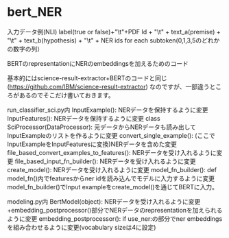 # bert_NER

入力データ例(NLI)
label(true or false)+"\t"+PDF Id + "\t" + text_a(premise) + "\t" + text_b(hypothesis) + "\t" + NER ids for each subtoken(0,1,3,5のどれかの数字の列）

BERTのrepresentationにNERのembeddingsを加えるためのコード

基本的にはscience-result-extractor+BERTのコードと同じ(https://github.com/IBM/science-result-extractor) なのですが、一部違うところがあるのでそこだけ書いておきます。


run_classifier_sci.py内
InputExample(): NERデータを保持するように変更
InputFeatures(): NERデータを保持するように変更
class SciProcessor(DataProcessor): 元データからNERデータも読み出してInputExampleのリストを作るように変更
convert_single_example(): (ここでInputExampleをInputFeaturesに変換)NERデータを含めた変更
file_based_convert_examples_to_features(): NERデータを受け入れるように変更
file_based_input_fn_builder(): NERデータを受け入れるように変更
create_model(): NERデータを受け入れるように変更
model_fn_builder(): def model_fn()内でfeaturesからner idを読み込んでモデルに入力するように変更
model_fn_builder()でInput exampleをcreate_model()を通じてBERTに入力。

modeling.py内
BertModel(object): NERデータを受け入れるように変更+embedding_postprocessor()部分でNERデータのrepresentationを加えられるように変更
embedding_postprocessor(): if use_ner:の部分でner embeddingsを組み合わせるように変更(vocabulary sizeは4に設定)
